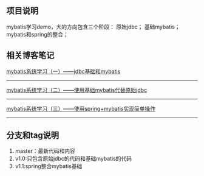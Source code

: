 ## 项目说明
mybatis学习demo，大的方向包含三个阶段：
原始jdbc；
基础mybatis；
mybatis和spring的整合；

## 相关博客笔记
[mybatis系统学习（一）——jdbc基础和mybatis](https://blog.csdn.net/tuzongxun/article/details/80097321)
***
[mybatis系统学习（二）——使用基础mybatis代替原始jdbc](https://blog.csdn.net/tuzongxun/article/details/80103721)
***
[mybatis系统学习（三）——使用spring+mybatis实现简单操作](https://blog.csdn.net/tuzongxun/article/details/80243244)
***

## 分支和tag说明
1. master：最新代码和内容
2. v1.0:只包含原始jdbc的代码和基础mybatis的代码
3. v1.1:spring整合mybatis基础